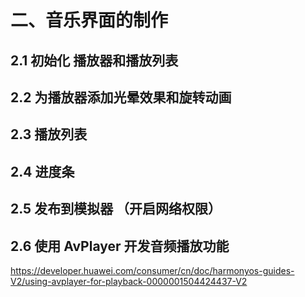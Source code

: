 # 二、音乐界面的制作

## 2.1 初始化 播放器和播放列表



## 2.2 为播放器添加光晕效果和旋转动画



## 2.3 播放列表



## 2.4 进度条



## 2.5 发布到模拟器 （开启网络权限）



## 2.6 使用 AvPlayer 开发音频播放功能

https://developer.huawei.com/consumer/cn/doc/harmonyos-guides-V2/using-avplayer-for-playback-0000001504424437-V2


